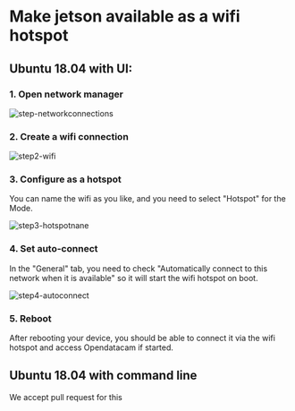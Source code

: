 # Make jetson available as a wifi hotspot

## Ubuntu 18.04 with UI:

### 1. Open network manager

![step-networkconnections](https://user-images.githubusercontent.com/533590/60503905-eae46000-9cc0-11e9-8b0e-e5a1d7f7c922.png)

### 2. Create a wifi connection

![step2-wifi](https://user-images.githubusercontent.com/533590/60503906-eae46000-9cc0-11e9-8648-3ccb2ebb880a.png)

### 3. Configure as a hotspot

You can name the wifi as you like, and you need to select "Hotspot" for the Mode.

![step3-hotspotnane](https://user-images.githubusercontent.com/533590/60503909-eae46000-9cc0-11e9-83df-48a4a57b3799.png)

### 4. Set auto-connect

In the "General" tab, you need to check "Automatically connect to this network when it is available" so it will start the wifi hotspot on boot.

![step4-autoconnect](https://user-images.githubusercontent.com/533590/60503910-eb7cf680-9cc0-11e9-8f97-e317fbfe8e39.png)

### 5. Reboot

After rebooting your device, you should be able to connect it via the wifi hotspot and access Opendatacam if started.

## Ubuntu 18.04 with command line

We accept pull request for this
